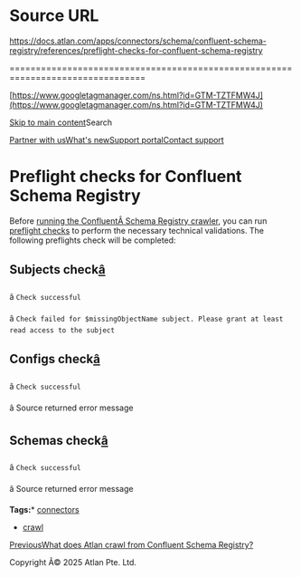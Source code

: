 # Source URL
https://docs.atlan.com/apps/connectors/schema/confluent-schema-registry/references/preflight-checks-for-confluent-schema-registry

================================================================================

<!--
canonical: https://docs.atlan.com/apps/connectors/schema/confluent-schema-registry/references/preflight-checks-for-confluent-schema-registry
link-alternate: https://docs.atlan.com/apps/connectors/schema/confluent-schema-registry/references/preflight-checks-for-confluent-schema-registry
meta-description: Before [running the Confluent Schema Registry crawler](/apps/connectors/schema/confluent-schema-registry/how-tos/crawl-confluent-schema-registry), you ca.
meta-docsearch:docusaurus_tag: docs-default-current
meta-docsearch:language: en
meta-docsearch:version: current
meta-docusaurus_locale: en
meta-docusaurus_tag: docs-default-current
meta-docusaurus_version: current
meta-generator: Docusaurus v3.8.1
meta-og-description: Before [running the Confluent Schema Registry crawler](/apps/connectors/schema/confluent-schema-registry/how-tos/crawl-confluent-schema-registry), you ca.
meta-og-locale: en
meta-og-title: Preflight checks for Confluent Schema Registry | Atlan Documentation
meta-og-url: https://docs.atlan.com/apps/connectors/schema/confluent-schema-registry/references/preflight-checks-for-confluent-schema-registry
meta-twitter:card: summary_large_image
meta-viewport: width=device-width,initial-scale=1
title: Preflight checks for Confluent Schema Registry | Atlan Documentation
-->

[https://www.googletagmanager.com/ns.html?id=GTM-TZTFMW4J](https://www.googletagmanager.com/ns.html?id=GTM-TZTFMW4J)

[Skip to main content](#__docusaurus_skipToContent_fallback)Search

[Partner with us](https://docs.google.com/forms/d/e/1FAIpQLScuAIhCm2GS7YFstrOjawbP8J7PUmOynQo7wI2yGCcCyEcVSw/viewform)[What's new](https://shipped.atlan.com/)[Support portal](https://atlan.zendesk.com/auth/v2/login/signin?return_to=https%3A%2F%2Fatlan.zendesk.com%2Fhc%2Fen-us&theme=hc&locale=en-us&brand_id=1900000425113&auth_origin=1900000425113%2Cfalse%2Ctrue)[Contact support](/support/submit-request)

Preflight checks for Confluent Schema Registry
==============================================

Before [running the ConfluentÂ Schema Registry crawler](/apps/connectors/schema/confluent-schema-registry/how-tos/crawl-confluent-schema-registry), you can run [preflight checks](/product/connections/concepts/what-are-preflight-checks) to perform the necessary technical validations. The following preflights check will be completed:

Subjects check[â](#subjects-check "Direct link to Subjects check")
--------------------------------------------------------------------

â `Check successful`

â `Check failed for $missingObjectName subject. Please grant at least read access to the subject`

Configs check[â](#configs-check "Direct link to Configs check")
-----------------------------------------------------------------

â `Check successful`

â Source returned error message

Schemas check[â](#schemas-check "Direct link to Schemas check")
-----------------------------------------------------------------

â `Check successful`

â Source returned error message

**Tags:*** [connectors](/tags/connectors)
* [crawl](/tags/crawl)

[PreviousWhat does Atlan crawl from Confluent Schema Registry?](/apps/connectors/schema/confluent-schema-registry/references/what-does-atlan-crawl-from-confluent-schema-registry)

Copyright Â© 2025 Atlan Pte. Ltd.


